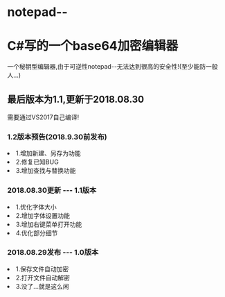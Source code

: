 # notepad--
<h1>C#写的一个base64加密编辑器</h1>
<p>一个秘钥型编辑器,由于可逆性notepad--无法达到很高的安全性!(至少能防一般人...)</p>
<h2>最后版本为1.1,更新于2018.08.30</h1>
<p>需要通过VS2017自己编译!</p>
<h3>1.2版本预告(2018.9.30前发布)</h3>
<li>1.增加新建、另存为功能</li>
<li>2.修复已知BUG</li>
<li>3.增加查找与替换功能</li>
<h3>2018.08.30更新 --- 1.1版本</h3>
<li>1.优化字体大小</li>
<li>2.增加字体设置功能</li>
<li>3.增加右键菜单打开功能</li>
<li>4.优化部分细节</li>
<h3>2018.08.29发布 --- 1.0版本</h3>
<li>1.保存文件自动加密</li>
<li>2.打开文件自动解密</li>
<li>3.没了...就是这么闲</li>
